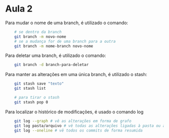 # Aula 2

Para mudar o nome de uma branch, é utilizado o comando:

```bash
    # se dentro da branch
    git branch -m novo-nome
    # se a mudança for de uma branch para a outra
    git branch -m nome-branch novo-nome
```

Para deletar uma branch, é utilizado o comando:

```bash
    git branch -d branch-para-deletar
```

Para manter as alterações em uma única branch, é utilizado o stash:

```bash
    git stash save "texto"
    git stash list

    # para tirar o stash
    git stash pop 0
```

Para localizar o histórico de modificações, é usado o comando log

```bash
    git log --graph # vê as alterações em forma de grafo
    git log pasta/arquivo # vê todas as alterações ligadas à pasta ou arquivo
    git log --oneline # vê todos os commits de forma resumida 
```
